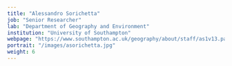 ```yaml
---
title: "Alessandro Sorichetta"
job: "Senior Researcher"
lab: "Department of Geography and Environment"
institution: "University of Southampton"
webpage: "https://www.southampton.ac.uk/geography/about/staff/as1v13.page?"
portrait: "/images/asorichetta.jpg"
weight: 6
---
```


